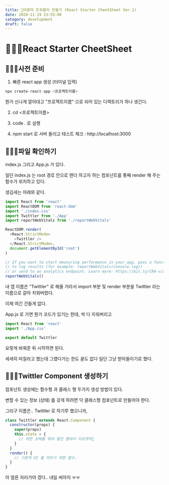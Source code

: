```yaml
---
title: 🤖아묻따 트위틀러 만들기 (React Starter CheetSheet Ver.1)
date: 2020-11-19 23:55:00
category: development
draft: false
---
```


# 👨🏻‍🚀React Starter CheetSheet

## 👨🏻‍🎨사전 준비

1. 빠른 react app 생성 (터미널 입력)

```js
npx create-react-app <프로젝트이름>
```

뭔가 신나게 깔아대고 "프로젝트이름" 으로 되어 있는 디렉토리가 하나 생긴다.

2. cd <프로젝트이름>

3. code . 로 실행

4. npm start 로 서버 돌리고 테스트 체크 : http://localhost:3000

## 👩🏻‍🦳파일 확인하기

index.js 그리고 App.js 가 있다.

일단 index.js 는 root 경로 안으로 렌더 하고자 하는 컴포넌트를 통째 render 해 주는 함수가 위치하고 있다.

생김새는 아래와 같다.

```js
import React from 'react'
import ReactDOM from 'react-dom'
import './index.css'
import Twittler from './App'
import reportWebVitals from './reportWebVitals'

ReactDOM.render(
  <React.StrictMode>
    <Twittler />
  </React.StrictMode>,
  document.getElementById('root')
)

// If you want to start measuring performance in your app, pass a function
// to log results (for example: reportWebVitals(console.log))
// or send to an analytics endpoint. Learn more: https://bit.ly/CRA-vitals
reportWebVitals()
```

내 앱 이름은 "Twittler" 로 해줄 거라서 import 부분 및 render 부분을 Twittler 라는 이름으로 갈아 치워버렸다.

이제 여긴 건들게 없다.

App.js 로 가면 뭔가 코드가 있기는 한데, 싹 다 지워버리고

```js
import React from 'react'
import './App.css'

export default Twittler
```

요렇게 바꿔준 뒤 시작하면 된다.

세세히 따질라고 했는데 그랬다가는 한도 끝도 없다 일단 그냥 받아들이기로 했다.

## 👩🏿‍🦰Twittler Component 생성하기

컴포넌트 생성에는 함수형 과 클래스 형 두가지 생성 방법이 있다.

변할 수 있는 정보 (상태) 를 갖게 하려면 닥 클래스형 컴포넌트로 만들어야 한다.

그리구 이름은.. Twittler 로 하기루 했으니까,

```js
class Twittler extends React.Component {
  constructor(props) {
    super(props)
    this.state = {
      // 어떤 상태를 줘야 할진 앱마다 다르겟지🍎
    }
  }
  render() {
    // 기본적 UI 를 띄우기 위한 함수.
  }
}
```

아 얼른 자러가야 겠다.. 내일 써야지 ㅠㅠ
